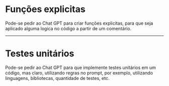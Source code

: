 # Funções explicitas

Pode-se pedir ao Chat GPT para criar funções explicitas, para que seja aplicado alguma logica no código a partir de um comentário.

---------------------------------------------------------------------------------------------------------
# Testes unitários

Pode-se pedir ao Chat GPT para que implemente testes unitários em um código, mas claro, utilizando regras no prompt, por exemplo, utilizando linguagens, bibliotecas, quantidade de testes, etc.